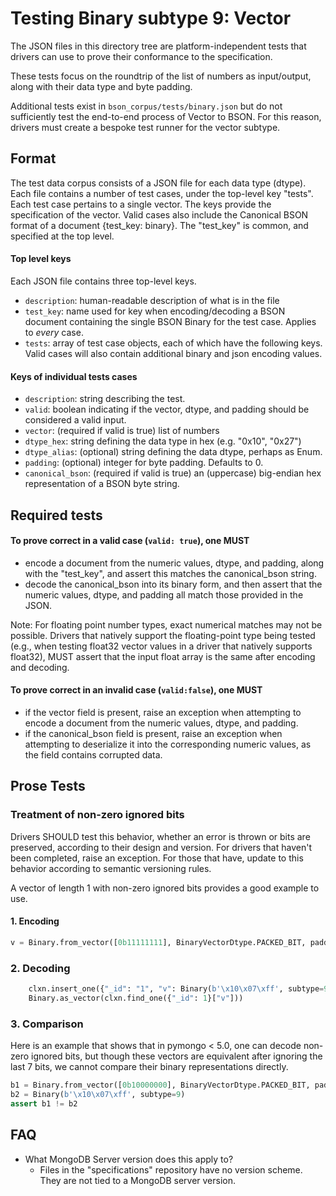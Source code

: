 # Testing Binary subtype 9: Vector

The JSON files in this directory tree are platform-independent tests that drivers can use to prove their conformance to
the specification.

These tests focus on the roundtrip of the list of numbers as input/output, along with their data type and byte padding.

Additional tests exist in `bson_corpus/tests/binary.json` but do not sufficiently test the end-to-end process of Vector
to BSON. For this reason, drivers must create a bespoke test runner for the vector subtype.

## Format

The test data corpus consists of a JSON file for each data type (dtype). Each file contains a number of test cases,
under the top-level key "tests". Each test case pertains to a single vector. The keys provide the specification of the
vector. Valid cases also include the Canonical BSON format of a document {test_key: binary}. The "test_key" is common,
and specified at the top level.

#### Top level keys

Each JSON file contains three top-level keys.

- `description`: human-readable description of what is in the file
- `test_key`: name used for key when encoding/decoding a BSON document containing the single BSON Binary for the test
    case. Applies to *every* case.
- `tests`: array of test case objects, each of which have the following keys. Valid cases will also contain additional
    binary and json encoding values.

#### Keys of individual tests cases

- `description`: string describing the test.
- `valid`: boolean indicating if the vector, dtype, and padding should be considered a valid input.
- `vector`: (required if valid is true) list of numbers
- `dtype_hex`: string defining the data type in hex (e.g. "0x10", "0x27")
- `dtype_alias`: (optional) string defining the data dtype, perhaps as Enum.
- `padding`: (optional) integer for byte padding. Defaults to 0.
- `canonical_bson`: (required if valid is true) an (uppercase) big-endian hex representation of a BSON byte string.

## Required tests

#### To prove correct in a valid case (`valid: true`), one MUST

- encode a document from the numeric values, dtype, and padding, along with the "test_key", and assert this matches the
    canonical_bson string.
- decode the canonical_bson into its binary form, and then assert that the numeric values, dtype, and padding all match
    those provided in the JSON.

Note: For floating point number types, exact numerical matches may not be possible. Drivers that natively support the
floating-point type being tested (e.g., when testing float32 vector values in a driver that natively supports float32),
MUST assert that the input float array is the same after encoding and decoding.

#### To prove correct in an invalid case (`valid:false`), one MUST

- if the vector field is present, raise an exception when attempting to encode a document from the numeric values,
    dtype, and padding.
- if the canonical_bson field is present, raise an exception when attempting to deserialize it into the corresponding
    numeric values, as the field contains corrupted data.

## Prose Tests

### Treatment of non-zero ignored bits

Drivers SHOULD test this behavior, whether an error is thrown or bits are preserved, according to their design and
version. For drivers that haven't been completed, raise an exception. For those that have, update to this behavior
according to semantic versioning rules.

A vector of length 1 with non-zero ignored bits provides a good example to use.

#### 1. Encoding

```python
v = Binary.from_vector([0b11111111], BinaryVectorDtype.PACKED_BIT, padding=7)
```

### 2. Decoding

```python
    clxn.insert_one({"_id": "1", "v": Binary(b'\x10\x07\xff', subtype=9)})
    Binary.as_vector(clxn.find_one({"_id": 1}["v"]))
```

### 3. Comparison

Here is an example that shows that in pymongo < 5.0, one can decode non-zero ignored bits, but though these vectors are
equivalent after ignoring the last 7 bits, we cannot compare their binary representations directly.

```python
b1 = Binary.from_vector([0b10000000], BinaryVectorDtype.PACKED_BIT, padding=7)  
b2 = Binary(b'\x10\x07\xff', subtype=9)
assert b1 != b2
```

## FAQ

- What MongoDB Server version does this apply to?
    - Files in the "specifications" repository have no version scheme. They are not tied to a MongoDB server version.
